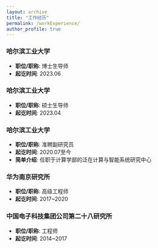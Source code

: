 ```yaml
---
layout: archive
title: "工作经历"
permalink: /workExperience/
author_profile: true
---
```


### 哈尔滨工业大学
- **职位/职称**: 博士生导师  
- **起讫时间**: 2023.06

### 哈尔滨工业大学
- **职位/职称**: 硕士生导师  
- **起讫时间**: 2023.04

### 哈尔滨工业大学
- **职位/职称**: 准聘副研究员  
- **起讫时间**: 2020.07至今  
- **简单介绍**: 任职于计算学部的泛在计算与智能系统研究中心

### 华为南京研究所
- **职位/职称**: 高级工程师  
- **起讫时间**: 2017~2020

### 中国电子科技集团公司第二十八研究所
- **职位/职称**: 工程师  
- **起讫时间**: 2014~2017
